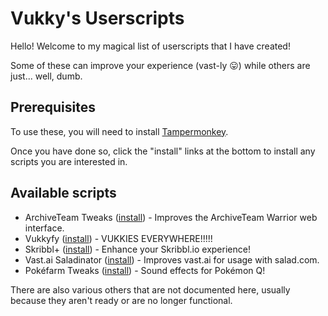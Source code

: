 # Vukky's Userscripts

Hello! Welcome to my magical list of userscripts that I have created!

Some of these can improve your experience (vast-ly 😛) while others are just... well, dumb.

## Prerequisites

To use these, you will need to install [Tampermonkey](https://tampermonkey.net).

Once you have done so, click the "install" links at the bottom to install any scripts you are interested in.

## Available scripts

* ArchiveTeam Tweaks ([install](https://raw.githubusercontent.com/Vukkyy/userscripts/main/archiveteamtweaks.user.js)) - Improves the ArchiveTeam Warrior web interface.
* Vukkyfy ([install](https://raw.githubusercontent.com/Vukkyy/userscripts/main/vastaisaladinator.user.js)) - VUKKIES EVERYWHERE!!!!!
* Skribbl+ ([install](https://github.com/Vukky123/userscripts/raw/main/skribbl/skribblplus.user.js)) - Enhance your Skribbl.io experience!
* Vast.ai Saladinator ([install](https://raw.githubusercontent.com/Vukkyy/userscripts/main/vastaisaladinator.user.js)) - Improves vast.ai for usage with salad.com.
* Pokéfarm Tweaks ([install](https://github.com/Vukky123/userscripts/raw/main/pokefarmtweaks.user.js)) - Sound effects for Pokémon Q!

There are also various others that are not documented here, usually because they aren't ready or are no longer functional.
